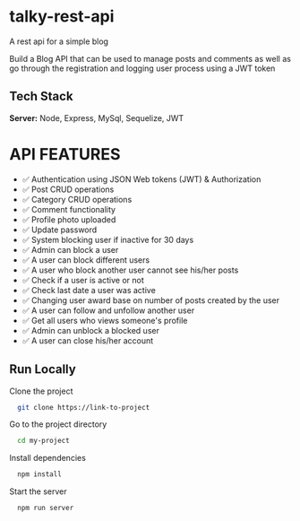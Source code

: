 # talky-rest-api
 A rest api for a simple blog

Build a Blog API that can be used to manage posts and comments as well as go through the registration and logging user process using a JWT token

## Tech Stack

**Server:** Node, Express, MySql, Sequelize, JWT

# API FEATURES

- ✅ Authentication using JSON Web tokens (JWT) & Authorization
- ✅ Post CRUD operations
- ✅ Category CRUD operations
- ✅ Comment functionality
- ✅ Profile photo uploaded
- ✅ Update password
- ✅ System blocking user if inactive for 30 days
- ✅ Admin can block a user
- ✅ A user can block different users
- ✅ A user who block another user cannot see his/her posts
- ✅ Check if a user is active or not
- ✅ Check last date a user was active
- ✅ Changing user award base on number of posts created by the user
- ✅ A user can follow and unfollow another user
- ✅ Get all users who views someone's profile
- ✅ Admin can unblock a blocked user
- ✅ A user can close his/her account


## Run Locally

Clone the project

```bash
  git clone https://link-to-project
```

Go to the project directory

```bash
  cd my-project
```

Install dependencies

```bash
  npm install
```

Start the server

```bash
  npm run server
```